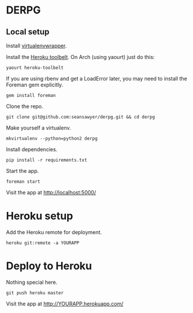 # DERPG #

## Local setup ##

Install [virtualenvwrapper](http://virtualenvwrapper.readthedocs.org/en/latest/install.html).

Install the [Heroku toolbelt](https://toolbelt.heroku.com/).
On Arch (using yaourt) just do this:

    yaourt heroku-toolbelt

If you are using rbenv and get a LoadError later, you may need to
install the Foreman gem explicitly.

    gem install foreman

Clone the repo.

    git clone git@github.com:seansawyer/derpg.git && cd derpg

Make yourself a virtualenv.

    mkvirtualenv --python=python2 derpg

Install dependencies.

    pip install -r requirements.txt

Start the app.

    foreman start

Visit the app at [http://localhost:5000/](http://localhost:5000/)

# Heroku setup #

Add the Heroku remote for deployment.

    heroku git:remote -a YOURAPP

# Deploy to Heroku #

Nothing special here.

    git push heroku master

Visit the app at http://YOURAPP.herokuapp.com/
